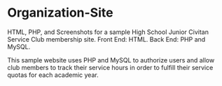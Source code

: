 # Organization-Site

HTML, PHP, and Screenshots for a sample High School Junior Civitan Service Club membership site.
Front End: HTML.
Back End: PHP and MySQL.

This sample website uses PHP and MySQL to authorize users and allow club members to track their service hours in order to fulfill their
service quotas for each academic year.
